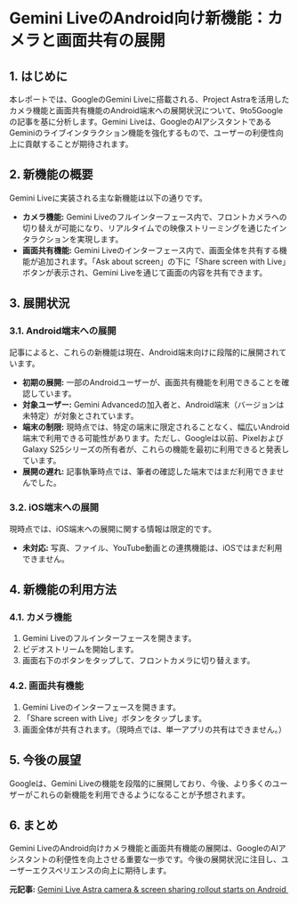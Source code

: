 # Gemini LiveのAndroid向け新機能：カメラと画面共有の展開

## 1. はじめに

本レポートでは、GoogleのGemini Liveに搭載される、Project Astraを活用したカメラ機能と画面共有機能のAndroid端末への展開状況について、9to5Googleの記事を基に分析します。Gemini Liveは、GoogleのAIアシスタントであるGeminiのライブインタラクション機能を強化するもので、ユーザーの利便性向上に貢献することが期待されます。

## 2. 新機能の概要

Gemini Liveに実装される主な新機能は以下の通りです。

* **カメラ機能:** Gemini Liveのフルインターフェース内で、フロントカメラへの切り替えが可能になり、リアルタイムでの映像ストリーミングを通じたインタラクションを実現します。
* **画面共有機能:** Gemini Liveのインターフェース内で、画面全体を共有する機能が追加されます。「Ask about screen」の下に「Share screen with Live」ボタンが表示され、Gemini Liveを通じて画面の内容を共有できます。

## 3. 展開状況

### 3.1. Android端末への展開

記事によると、これらの新機能は現在、Android端末向けに段階的に展開されています。

* **初期の展開:** 一部のAndroidユーザーが、画面共有機能を利用できることを確認しています。
* **対象ユーザー:** Gemini Advancedの加入者と、Android端末（バージョンは未特定）が対象とされています。
* **端末の制限:** 現時点では、特定の端末に限定されることなく、幅広いAndroid端末で利用できる可能性があります。ただし、Googleは以前、PixelおよびGalaxy S25シリーズの所有者が、これらの機能を最初に利用できると発表しています。
* **展開の遅れ:** 記事執筆時点では、筆者の確認した端末ではまだ利用できませんでした。

### 3.2. iOS端末への展開

現時点では、iOS端末への展開に関する情報は限定的です。

* **未対応:** 写真、ファイル、YouTube動画との連携機能は、iOSではまだ利用できません。

## 4. 新機能の利用方法

### 4.1. カメラ機能

1. Gemini Liveのフルインターフェースを開きます。
2. ビデオストリームを開始します。
3. 画面右下のボタンをタップして、フロントカメラに切り替えます。

### 4.2. 画面共有機能

1. Gemini Liveのインターフェースを開きます。
2. 「Share screen with Live」ボタンをタップします。
3. 画面全体が共有されます。（現時点では、単一アプリの共有はできません。）

## 5. 今後の展望

Googleは、Gemini Liveの機能を段階的に展開しており、今後、より多くのユーザーがこれらの新機能を利用できるようになることが予想されます。

## 6. まとめ

Gemini LiveのAndroid向けカメラ機能と画面共有機能の展開は、GoogleのAIアシスタントの利便性を向上させる重要な一歩です。今後の展開状況に注目し、ユーザーエクスペリエンスの向上に期待します。


**元記事:** [Gemini Live Astra camera & screen sharing rollout starts on Android ](https://9to5google.com/2025/03/22/gemini-live-astra-rollout-start/)